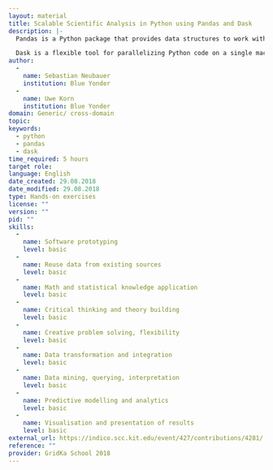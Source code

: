 ```yaml
---
layout: material
title: Scalable Scientific Analysis in Python using Pandas and Dask
description: |-
  Pandas is a Python package that provides data structures to work with heterogenous, relational/tabular data. It provides fundamental building blocks for a powerful and flexible data analysis. Pandas provides functionality to load a wide set of data formats, manipulate the resulting data and also visualize it using various plotting frameworks. We will show in the workshop how to clean and reshape data in Pandas and use the concept of split-apply-combine to do exploratory analysis on it. Pandas provides powerful tooling to do data analysis on a single machine and is mostly mostly constrained to a single CPU. To parallelize and distribute these tasks, one can use Dask.

  Dask is a flexible tool for parallelizing Python code on a single machine or across a cluster. We can think of dask at a high and a low level: Dask provides high-level Array, Bag, and DataFrame collections that mimic NumPy, lists, and Pandas but can operate in parallel on datasets that don't fit into main memory. Dask's high-level collections are alternatives to NumPy and Pandas for large datasets. In the low level, Dask provides dynamic task schedulers that execute task graphs in parallel. These execution engines power the high-level collections mentioned above but can also power custom, user-defined workloads. In the tutorial, we will cover the high-level use of dask.array and dask.dataframe.
author: 
  - 
    name: Sebastian Neubauer
    institution: Blue Yonder
  - 
    name: Uwe Korn
    institution: Blue Yonder
domain: Generic/ cross-domain
topic: 
keywords: 
  - python
  - pandas
  - dask
time_required: 5 hours
target role: 
language: English
date_created: 29.08.2018
date_modified: 29.08.2018
type: Hands-on exercises
license: ""
version: ""
pid: ""
skills: 
  - 
    name: Software prototyping
    level: basic
  - 
    name: Reuse data from existing sources
    level: basic
  - 
    name: Math and statistical knowledge application
    level: basic
  - 
    name: Critical thinking and theory building
    level: basic
  - 
    name: Creative problem solving, flexibility
    level: basic
  - 
    name: Data transformation and integration
    level: basic
  - 
    name: Data mining, querying, interpretation
    level: basic
  - 
    name: Predictive modelling and analytics
    level: basic
  - 
    name: Visualisation and presentation of results
    level: basic
external_url: https://indico.scc.kit.edu/event/427/contributions/4281/
reference: ""
provider: GridKa School 2018
---
```

